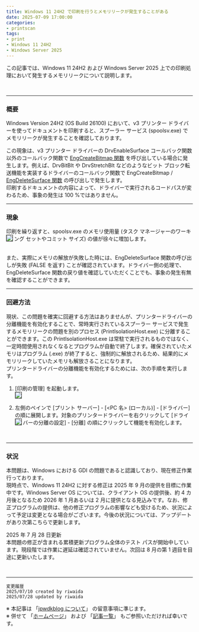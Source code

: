 ```yaml
---
title: Windows 11 24H2 で印刷を行うとメモリリークが発生することがある
date: 2025-07-09 17:00:00
categories:
- printscan
tags:
- print
- Windows 11 24H2
- Windows Server 2025
---
```

この記事では、Windows 11 24H2 および Windows Server 2025 上での印刷処理において発生するメモリリークについて説明します。
<!-- more -->  
<br>

***
### 概要
Windows Version 24H2 (OS Build 26100) において、v3 プリンター ドライバーを使ってドキュメントを印刷すると、スプーラー サービス (spoolsv.exe) でメモリリークが発生することを確認しております。　　

この現象は、v3 プリンター ドライバーの DrvEnableSurface コールバック関数以外のコールバック関数で [EngCreateBitmap 関数](https://learn.microsoft.com/ja-jp/windows/win32/api/winddi/nf-winddi-engcreatebitmap) を呼び出している場合に発生します。例えば、DrvBitBlt や DrvStretchBlt などのようなビット ブロック転送機能を実装するドライバーのコールバック関数で EngCreateBitmap / [EngDeleteSurface 関数](https://learn.microsoft.com/ja-jp/windows/win32/api/winddi/nf-winddi-engdeletesurface) の呼び出しで発生します。  
印刷するドキュメントの内容によって、ドライバーで実行されるコードパスが変わるため、事象の発生は 100 %ではありません。
<br>  

  
***  
### 現象
印刷を繰り返すと、spoolsv.exe のメモリ使用量 (タスク マネージャーのワーキング セットやコミット サイズ) の値が徐々に増加します。
   <img src="https://jpwdkblog.github.io/images/print-memleak-issue/taskmgr.png" align="left" border="1"><br clear="left">
<br>

  
また、実際にメモリの解放が失敗した時には、EngDeleteSurface 関数の呼び出しが失敗 (FALSE を返す) ことが確認されています。ドライバー側の処理で、EngDeleteSurface 関数の戻り値を確認していただくことでも、事象の発生有無を確認することができます。
<br>  


***  
### 回避方法
現状、この問題を確実に回避する方法はありませんが、プリンタードライバーの分離機能を有効化することで、常時実行されているスプーラー サービスで発生するメモリリークの問題を別のプロセス (PrintIsolationHost.exe) に分離することができます。この PrintIsolationHost.exe は常駐で実行されるものではなく、一定時間使用されなくなるとプログラムが自動で終了します。確保されていたメモリはプログラム (.exe) が終了すると、強制的に解放されるため、結果的にメモリリークしていたメモリも解放さることになります。  
プリンタードライバーの分離機能を有効化するためには、次の手順を実行します。

1. [印刷の管理] を起動します。  
<img src="https://jpwdkblog.github.io/images/print-memleak-issue/printmgmt.png" align="left" border="1"><br clear="left">  

2. 左側のペインで [プリント サーバー] - [<PC 名> (ローカル)] - [ドライバー] の順に展開します。対象のプリンタードライバーを右クリックして [ドライバーの分離の設定] - [分離] の順にクリックして機能を有効化します。
<img src="https://jpwdkblog.github.io/images/print-memleak-issue/isolation.png" align="left" border="1"><br clear="left">    
<br>


***
### 状況
本問題は、Windows における GDI の問題であると認識しており、現在修正作業行っております。  
現時点で、Windows 11 24H2 に対する修正は 2025 年 9 月の提供を目標に作業中です。Windows Server OS については、クライアント OS の提供後、約 4 カ月後となるため 2026 年 1 月あるいは 2 月に提供となる見込みです。なお、修正プログラムの提供は、他の修正プログラムの影響なども受けるため、状況によって予定は変更となる場合がございます。今後の状況については、アップデートがあり次第こちらで更新します。  
  
2025 年 7 月 28 日更新  
本問題の修正が含まれる累積更新プログラム全体のテスト パスが開始中しています。現段階では作業に遅延は確認されていません。次回は 8 月の第 1 週目を目途に更新いたします。

<!--Original 57827011-->
<!--Parent 55401107/2025.08D-->

<br>



***
`変更履歴`  
`2025/07/10 created by riwaida`  
`2025/07/28 updated by riwaida`  

※ 本記事は 「[jpwdkblog について](https://jpwdkblog.github.io/blog/2020/01/01/aobut-jpwdkblog/)」 の留意事項に準じます。  
※ 併せて 「[ホームページ](https://jpwdkblog.github.io/blog/)」 および 「[記事一覧](https://jpwdkblog.github.io/blog/archives/)」 もご参照いただければ幸いです。  
